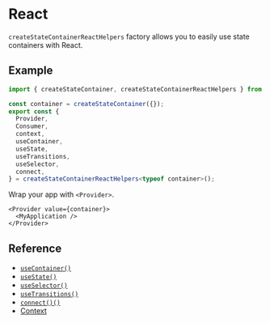 # React

`createStateContainerReactHelpers` factory allows you to easily use state containers with React.


## Example


```ts
import { createStateContainer, createStateContainerReactHelpers } from 'src/plugins/kibana_utils';

const container = createStateContainer({});
export const {
  Provider,
  Consumer,
  context,
  useContainer,
  useState,
  useTransitions,
  useSelector,
  connect,
} = createStateContainerReactHelpers<typeof container>();
```

Wrap your app with `<Provider>`.

```tsx
<Provider value={container}>
  <MyApplication />
</Provider>
```


## Reference

- [`useContainer()`](./react/use_container.md)
- [`useState()`](./react/use_state.md)
- [`useSelector()`](./react/use_selector.md)
- [`useTransitions()`](./react/use_transitions.md)
- [`connect()()`](./react/connect.md)
- [Context](./react/context.md)
